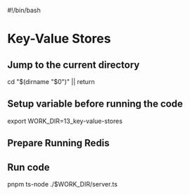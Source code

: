 <!-- markdownlint-disable-next-line MD018 MD041 -->
#!/bin/bash

# Key-Value Stores

## Jump to the current directory

cd "$(dirname "$0")" || return

## Setup variable before running the code

export WORK_DIR=13_key-value-stores

## Prepare Running Redis

## Run code

pnpm ts-node ./$WORK_DIR/server.ts
